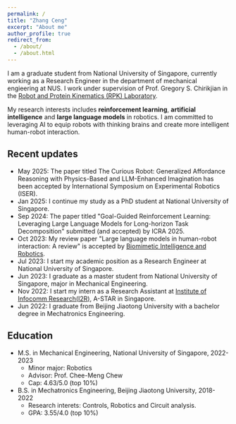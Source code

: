 ```yaml
---
permalink: /
title: "Zhang Ceng"
excerpt: "About me"
author_profile: true
redirect_from: 
  - /about/
  - /about.html
---
```


I am a graduate student from National University of Singapore, currently working as a Research Engineer in the department of mechanical engieering at NUS. I work under supervision of Prof. Gregory S. Chirikjian in the [Robot and Protein Kinematics (RPK) Laboratory](https://chirikjianlab.github.io).

My research interests includes **reinforcement learning**, **artificial intelligence** and **large language models** in robotics. I am committed to leveraging AI to equip robots with thinking brains and create more intelligent human-robot interaction.

Recent updates
------
* May 2025: The paper titled The Curious Robot: Generalized Affordance Reasoning with Physics-Based and LLM-Enhanced Imagination has been accepted by International Symposium on Experimental Robotics (ISER).
* Jan 2025: I continue my study as a PhD student at National University of Singapore.
* Sep 2024: The paper titled "Goal-Guided Reinforcement Learning: Leveraging Large Language Models for Long-horizon Task Decomposition" submitted (and accepted) by ICRA 2025.
* Oct 2023: My review paper "Large language models in human-robot interaction: A review" is accepted by [Biomimetic Intelligence and Robotics](https://www.sciencedirect.com/journal/biomimetic-intelligence-and-robotics).
* Jul 2023: I start my academic position as a Research Engineer at National University of Singapore.
* Jun 2023: I graduate as a master student from National University of Singapore, major in Mechanical Engineering.
* Nov 2022: I start my intern as a Research Assistant at [Institute of Infocomm Research(I2R)](https://www.a-star.edu.sg/i2r), A-STAR in Singapore.
* Jun 2022: I graduate from Beijing Jiaotong University with a bachelor degree in Mechatronics Engineering.

Education
------
* M.S. in Mechanical Engineering, National University of Singapore, 2022-2023
  * Minor major: Robotics            
  * Advisor: Prof. Chee-Meng Chew
  * Cap: 4.63/5.0 (top 10%)
* B.S. in Mechatronics Engineering, Beijing Jiaotong University, 2018-2022
  * Research interets: Controls, Robotics and Circuit analysis.
  * GPA: 3.55/4.0 (top 10%)
